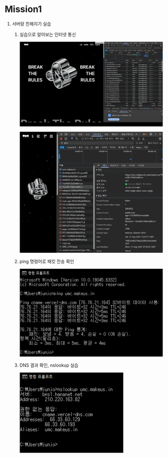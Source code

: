 # Mission1

1. 서버랑 친해지기 실습
    1. 실습으로 알아보는 인터넷 통신 
        
        ![1주차1.PNG](1%EC%A3%BC%EC%B0%A81.png)
        
        ![image.png](image.png)
        
    2. ping 명령어로 패킷 전송 확인
        
        ![image.png](image%201.png)
        
    3. DNS 결과 확인, nslookup 실습
        
        ![image.png](image%202.png)